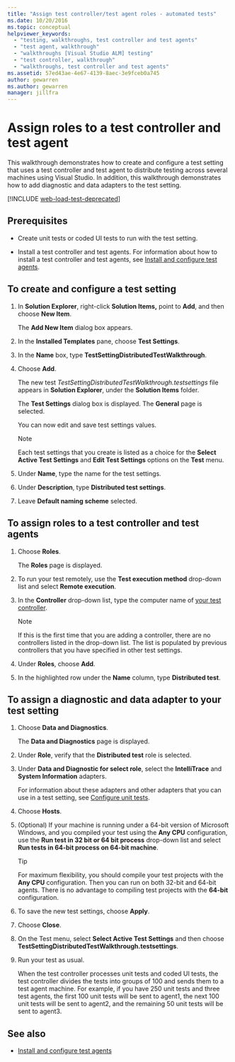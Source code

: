 ```yaml
---
title: "Assign test controller/test agent roles - automated tests"
ms.date: 10/20/2016
ms.topic: conceptual
helpviewer_keywords:
  - "testing, walkthroughs, test controller and test agents"
  - "test agent, walkthrough"
  - "walkthroughs [Visual Studio ALM] testing"
  - "test controller, walkthrough"
  - "walkthroughs, test controller and test agents"
ms.assetid: 57ed43ae-4e67-4139-8aec-3e9fceb0a745
author: gewarren
ms.author: gewarren
manager: jillfra
---
```

# Assign roles to a test controller and test agent

This walkthrough demonstrates how to create and configure a test setting that uses a test controller and test agent to distribute testing across several machines using Visual Studio. In addition, this walkthrough demonstrates how to add diagnostic and data adapters to the test setting.

[!INCLUDE [web-load-test-deprecated](includes/web-load-test-deprecated.md)]

## Prerequisites

- Create unit tests or coded UI tests to run with the test setting.

- Install a test controller and test agents. For information about how to install a test controller and test agents, see [Install and configure test agents](../test/lab-management/install-configure-test-agents.md).

## To create and configure a test setting

1. In **Solution Explorer**, right-click **Solution Items,** point to **Add**, and then choose **New Item**.

     The **Add New Item** dialog box appears.

2. In the **Installed Templates** pane, choose **Test Settings**.

3. In the **Name** box, type **TestSettingDistributedTestWalkthrough**.

4. Choose **Add**.

     The new test *TestSettingDistributedTestWalkthrough.testsettings* file appears in **Solution Explorer**, under the **Solution Items** folder.

     The **Test Settings** dialog box is displayed. The **General** page is selected.

     You can now edit and save test settings values.

    > [!NOTE]
    > Each test settings that you create is listed as a choice for the **Select Active Test Settings** and **Edit Test Settings** options on the **Test** menu.

5. Under **Name**, type the name for the test settings.

6. Under **Description**, type **Distributed test settings**.

7. Leave **Default naming scheme** selected.

## To assign roles to a test controller and test agents

1. Choose **Roles**.

     The **Roles** page is displayed.

2. To run your test remotely, use the **Test execution method** drop-down list and select **Remote execution**.

3. In the **Controller** drop-down list, type the computer name of [your test controller](../test/lab-management/install-configure-test-agents.md).

    > [!NOTE]
    > If this is the first time that you are adding a controller, there are no controllers listed in the drop-down list. The list is populated by previous controllers that you have specified in other test settings.

4. Under **Roles**, choose **Add**.

5. In the highlighted row under the **Name** column, type **Distributed test**.

## To assign a diagnostic and data adapter to your test setting

1. Choose **Data and Diagnostics**.

     The **Data and Diagnostics** page is displayed.

2. Under **Role**, verify that the **Distributed test** role is selected.

3. Under **Data and Diagnostic for select role**, select the **IntelliTrace** and **System Information** adapters.

     For information about these adapters and other adapters that you can use in a test setting, see [Configure unit tests](../test/configure-unit-tests-by-using-a-dot-runsettings-file.md).

4. Choose **Hosts**.

5. (Optional) If your machine is running under a 64-bit version of Microsoft Windows, and you compiled your test using the **Any CPU** configuration, use the **Run test in 32 bit or 64 bit process** drop-down list and select **Run tests in 64-bit process on 64-bit machine**.

    > [!TIP]
    > For maximum flexibility, you should compile your test projects with the **Any CPU** configuration. Then you can run on both 32-bit and 64-bit agents. There is no advantage to compiling test projects with the **64-bit** configuration.

6. To save the new test settings, choose **Apply**.

7. Choose **Close**.

8. On the Test menu, select **Select Active Test Settings** and then choose **TestSettingDistributedTestWalkthrough.testsettings**.

9. Run your test as usual.

     When the test controller processes unit tests and coded UI tests, the test controller divides the tests into groups of 100 and sends them to a test agent machine. For example, if you have 250 unit tests and three test agents, the first 100 unit tests will be sent to agent1, the next 100 unit tests will be sent to agent2, and the remaining 50 unit tests will be sent to agent3.

## See also

- [Install and configure test agents](../test/lab-management/install-configure-test-agents.md)